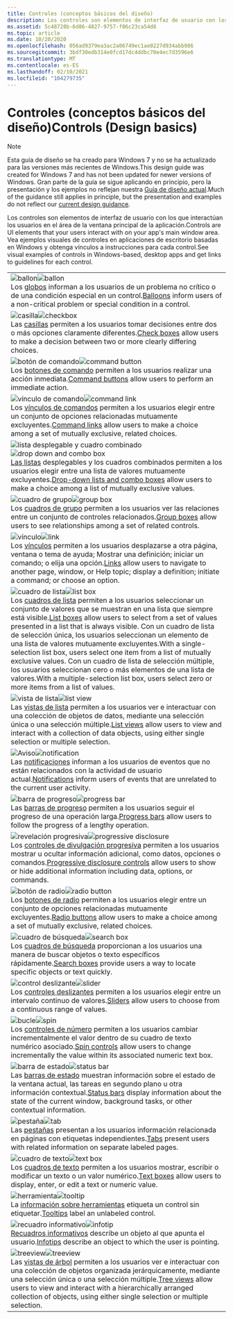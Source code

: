```yaml
---
title: Controles (conceptos básicos del diseño)
description: Los controles son elementos de interfaz de usuario con los que interactúan los usuarios en el área de la ventana principal de la aplicación. Vea ejemplos visuales de controles en aplicaciones de escritorio basadas en Windows y obtenga vínculos a instrucciones para cada control.
ms.assetid: 5c48728b-6d86-4827-9757-f06c23ca54d8
ms.topic: article
ms.date: 10/20/2020
ms.openlocfilehash: 056ad9379ea3ac2a06749ec1ae0227d934abb986
ms.sourcegitcommit: 3bdf30edb314e0fcd17dc4ddbc70e4ec7d3596e6
ms.translationtype: MT
ms.contentlocale: es-ES
ms.lasthandoff: 02/10/2021
ms.locfileid: "104279735"
---
```

# <a name="controls-design-basics"></a><span data-ttu-id="65d7e-104">Controles (conceptos básicos del diseño)</span><span class="sxs-lookup"><span data-stu-id="65d7e-104">Controls (Design basics)</span></span>

> [!NOTE]
> <span data-ttu-id="65d7e-105">Esta guía de diseño se ha creado para Windows 7 y no se ha actualizado para las versiones más recientes de Windows.</span><span class="sxs-lookup"><span data-stu-id="65d7e-105">This design guide was created for Windows 7 and has not been updated for newer versions of Windows.</span></span> <span data-ttu-id="65d7e-106">Gran parte de la guía se sigue aplicando en principio, pero la presentación y los ejemplos no reflejan nuestra [Guía de diseño actual](/windows/uwp/design/).</span><span class="sxs-lookup"><span data-stu-id="65d7e-106">Much of the guidance still applies in principle, but the presentation and examples do not reflect our [current design guidance](/windows/uwp/design/).</span></span>

<span data-ttu-id="65d7e-107">Los controles son elementos de interfaz de usuario con los que interactúan los usuarios en el área de la ventana principal de la aplicación.</span><span class="sxs-lookup"><span data-stu-id="65d7e-107">Controls are UI elements that your users interact with on your app's main window area.</span></span> <span data-ttu-id="65d7e-108">Vea ejemplos visuales de controles en aplicaciones de escritorio basadas en Windows y obtenga vínculos a instrucciones para cada control.</span><span class="sxs-lookup"><span data-stu-id="65d7e-108">See visual examples of controls in Windows-based, desktop apps and get links to guidelines for each control.</span></span>



|                                                                                                                                                                                                                                                                                                                                                                                     |
|-------------------------------------------------------------------------------------------------------------------------------------------------------------------------------------------------------------------------------------------------------------------------------------------------------------------------------------------------------------------------------------|
| <span data-ttu-id="65d7e-109">![ballon](images/controls-image1.png)</span><span class="sxs-lookup"><span data-stu-id="65d7e-109">![ballon](images/controls-image1.png)</span></span><br/> <span data-ttu-id="65d7e-110">Los [globos](ctrl-balloons.md) informan a los usuarios de un problema no crítico o de una condición especial en un control.</span><span class="sxs-lookup"><span data-stu-id="65d7e-110">[Balloons](ctrl-balloons.md) inform users of a non-critical problem or special condition in a control.</span></span><br/>                                                                                                                                                                                                                 |
| <span data-ttu-id="65d7e-111">![casilla](images/controls-image2.png)</span><span class="sxs-lookup"><span data-stu-id="65d7e-111">![checkbox](images/controls-image2.png)</span></span><br/> <span data-ttu-id="65d7e-112">Las [casillas](ctrl-check-boxes.md) permiten a los usuarios tomar decisiones entre dos o más opciones claramente diferentes.</span><span class="sxs-lookup"><span data-stu-id="65d7e-112">[Check boxes](ctrl-check-boxes.md) allow users to make a decision between two or more clearly differing choices.</span></span><br/>                                                                                                                                                                                                     |
| <span data-ttu-id="65d7e-113">![botón de comando](images/controls-image3.png)</span><span class="sxs-lookup"><span data-stu-id="65d7e-113">![command button](images/controls-image3.png)</span></span><br/> <span data-ttu-id="65d7e-114">Los [botones de comando](ctrl-command-buttons.md) permiten a los usuarios realizar una acción inmediata.</span><span class="sxs-lookup"><span data-stu-id="65d7e-114">[Command buttons](ctrl-command-buttons.md) allow users to perform an immediate action.</span></span><br/>                                                                                                                                                                                                                         |
| <span data-ttu-id="65d7e-115">![vínculo de comando](images/controls-image4.png)</span><span class="sxs-lookup"><span data-stu-id="65d7e-115">![command link](images/controls-image4.png)</span></span><br/> <span data-ttu-id="65d7e-116">Los [vínculos de comandos](ctrl-command-links.md) permiten a los usuarios elegir entre un conjunto de opciones relacionadas mutuamente excluyentes.</span><span class="sxs-lookup"><span data-stu-id="65d7e-116">[Command links](ctrl-command-links.md) allow users to make a choice among a set of mutually exclusive, related choices.</span></span><br/>                                                                                                                                                                                          |
| <span data-ttu-id="65d7e-117">![lista desplegable y cuadro combinado](images/controls-image5.png)</span><span class="sxs-lookup"><span data-stu-id="65d7e-117">![drop down and combo box](images/controls-image5.png)</span></span><br/> <span data-ttu-id="65d7e-118">[Las listas](/windows/desktop/uxguide/ctrl-drop) desplegables y los cuadros combinados permiten a los usuarios elegir entre una lista de valores mutuamente excluyentes.</span><span class="sxs-lookup"><span data-stu-id="65d7e-118">[Drop-down lists and combo boxes](/windows/desktop/uxguide/ctrl-drop) allow users to make a choice among a list of mutually exclusive values.</span></span><br/>                                                                                                                                                                           |
| <span data-ttu-id="65d7e-119">![cuadro de grupo](images/controls-image6.png)</span><span class="sxs-lookup"><span data-stu-id="65d7e-119">![group box](images/controls-image6.png)</span></span><br/> <span data-ttu-id="65d7e-120">Los [cuadros de grupo](ctrl-group-boxes.md) permiten a los usuarios ver las relaciones entre un conjunto de controles relacionados.</span><span class="sxs-lookup"><span data-stu-id="65d7e-120">[Group boxes](ctrl-group-boxes.md) allow users to see relationships among a set of related controls.</span></span><br/>                                                                                                                                                                                                                |
| <span data-ttu-id="65d7e-121">![vínculo](images/controls-image7.png)</span><span class="sxs-lookup"><span data-stu-id="65d7e-121">![link](images/controls-image7.png)</span></span><br/> <span data-ttu-id="65d7e-122">Los [vínculos](ctrl-links.md) permiten a los usuarios desplazarse a otra página, ventana o tema de ayuda; Mostrar una definición; iniciar un comando; o elija una opción.</span><span class="sxs-lookup"><span data-stu-id="65d7e-122">[Links](ctrl-links.md) allow users to navigate to another page, window, or Help topic; display a definition; initiate a command; or choose an option.</span></span><br/>                                                                                                                                                                    |
| <span data-ttu-id="65d7e-123">![cuadro de lista](images/controls-image8.png)</span><span class="sxs-lookup"><span data-stu-id="65d7e-123">![list box](images/controls-image8.png)</span></span><br/> <span data-ttu-id="65d7e-124">Los [cuadros de lista](ctrl-list-boxes.md) permiten a los usuarios seleccionar un conjunto de valores que se muestran en una lista que siempre está visible.</span><span class="sxs-lookup"><span data-stu-id="65d7e-124">[List boxes](ctrl-list-boxes.md) allow users to select from a set of values presented in a list that is always visible.</span></span> <span data-ttu-id="65d7e-125">Con un cuadro de lista de selección única, los usuarios seleccionan un elemento de una lista de valores mutuamente excluyentes.</span><span class="sxs-lookup"><span data-stu-id="65d7e-125">With a single-selection list box, users select one item from a list of mutually exclusive values.</span></span> <span data-ttu-id="65d7e-126">Con un cuadro de lista de selección múltiple, los usuarios seleccionan cero o más elementos de una lista de valores.</span><span class="sxs-lookup"><span data-stu-id="65d7e-126">With a multiple-selection list box, users select zero or more items from a list of values.</span></span><br/> |
| <span data-ttu-id="65d7e-127">![vista de lista](images/controls-image9.png)</span><span class="sxs-lookup"><span data-stu-id="65d7e-127">![list view](images/controls-image9.png)</span></span><br/> <span data-ttu-id="65d7e-128">Las [vistas de lista](ctrl-list-views.md) permiten a los usuarios ver e interactuar con una colección de objetos de datos, mediante una selección única o una selección múltiple.</span><span class="sxs-lookup"><span data-stu-id="65d7e-128">[List views](ctrl-list-views.md) allow users to view and interact with a collection of data objects, using either single selection or multiple selection.</span></span><br/>                                                                                                                                                           |
| <span data-ttu-id="65d7e-129">![Aviso](images/controls-image10.png)</span><span class="sxs-lookup"><span data-stu-id="65d7e-129">![notification](images/controls-image10.png)</span></span><br/> <span data-ttu-id="65d7e-130">Las [notificaciones](mess-notif.md) informan a los usuarios de eventos que no están relacionados con la actividad de usuario actual.</span><span class="sxs-lookup"><span data-stu-id="65d7e-130">[Notifications](mess-notif.md) inform users of events that are unrelated to the current user activity.</span></span><br/>                                                                                                                                                                                                          |
| <span data-ttu-id="65d7e-131">![barra de progreso](images/controls-image11.png)</span><span class="sxs-lookup"><span data-stu-id="65d7e-131">![progress bar](images/controls-image11.png)</span></span><br/> <span data-ttu-id="65d7e-132">Las [barras de progreso](progress-bars.md) permiten a los usuarios seguir el progreso de una operación larga.</span><span class="sxs-lookup"><span data-stu-id="65d7e-132">[Progress bars](progress-bars.md) allow users to follow the progress of a lengthy operation.</span></span><br/>                                                                                                                                                                                                                    |
| <span data-ttu-id="65d7e-133">![revelación progresiva](images/controls-image12.png)</span><span class="sxs-lookup"><span data-stu-id="65d7e-133">![progressive disclosure](images/controls-image12.png)</span></span><br/> <span data-ttu-id="65d7e-134">Los [controles de divulgación progresiva](ctrl-progressive-disclosure-controls.md) permiten a los usuarios mostrar u ocultar información adicional, como datos, opciones o comandos.</span><span class="sxs-lookup"><span data-stu-id="65d7e-134">[Progressive disclosure controls](ctrl-progressive-disclosure-controls.md) allow users to show or hide additional information including data, options, or commands.</span></span><br/>                                                                                                                                   |
| <span data-ttu-id="65d7e-135">![botón de radio](images/controls-image13.png)</span><span class="sxs-lookup"><span data-stu-id="65d7e-135">![radio button](images/controls-image13.png)</span></span><br/> <span data-ttu-id="65d7e-136">Los [botones de radio](ctrl-radio-buttons.md) permiten a los usuarios elegir entre un conjunto de opciones relacionadas mutuamente excluyentes.</span><span class="sxs-lookup"><span data-stu-id="65d7e-136">[Radio buttons](ctrl-radio-buttons.md) allow users to make a choice among a set of mutually exclusive, related choices.</span></span><br/>                                                                                                                                                                                         |
| <span data-ttu-id="65d7e-137">![cuadro de búsqueda](images/controls-image14.png)</span><span class="sxs-lookup"><span data-stu-id="65d7e-137">![search box](images/controls-image14.png)</span></span><br/> <span data-ttu-id="65d7e-138">Los [cuadros de búsqueda](ctrl-search-boxes.md) proporcionan a los usuarios una manera de buscar objetos o texto específicos rápidamente.</span><span class="sxs-lookup"><span data-stu-id="65d7e-138">[Search boxes](ctrl-search-boxes.md) provide users a way to locate specific objects or text quickly.</span></span><br/>                                                                                                                                                                                                              |
| <span data-ttu-id="65d7e-139">![control deslizante](images/controls-image15.png)</span><span class="sxs-lookup"><span data-stu-id="65d7e-139">![slider](images/controls-image15.png)</span></span><br/> <span data-ttu-id="65d7e-140">Los [controles deslizantes](ctrl-sliders.md) permiten a los usuarios elegir entre un intervalo continuo de valores.</span><span class="sxs-lookup"><span data-stu-id="65d7e-140">[Sliders](ctrl-sliders.md) allow users to choose from a continuous range of values.</span></span><br/>                                                                                                                                                                                                                                   |
| <span data-ttu-id="65d7e-141">![bucle](images/controls-image16.png)</span><span class="sxs-lookup"><span data-stu-id="65d7e-141">![spin](images/controls-image16.png)</span></span><br/> <span data-ttu-id="65d7e-142">Los [controles de número](ctrl-spin-controls.md) permiten a los usuarios cambiar incrementalmente el valor dentro de su cuadro de texto numérico asociado.</span><span class="sxs-lookup"><span data-stu-id="65d7e-142">[Spin controls](ctrl-spin-controls.md) allow users to change incrementally the value within its associated numeric text box.</span></span><br/>                                                                                                                                                                                            |
| <span data-ttu-id="65d7e-143">![barra de estado](images/controls-image17.png)</span><span class="sxs-lookup"><span data-stu-id="65d7e-143">![status bar](images/controls-image17.png)</span></span><br/> <span data-ttu-id="65d7e-144">Las [barras de estado](ctrl-status-bars.md) muestran información sobre el estado de la ventana actual, las tareas en segundo plano u otra información contextual.</span><span class="sxs-lookup"><span data-stu-id="65d7e-144">[Status bars](ctrl-status-bars.md) display information about the state of the current window, background tasks, or other contextual information.</span></span><br/>                                                                                                                                                                  |
| <span data-ttu-id="65d7e-145">![pestaña](images/controls-image18.png)</span><span class="sxs-lookup"><span data-stu-id="65d7e-145">![tab](images/controls-image18.png)</span></span><br/> <span data-ttu-id="65d7e-146">Las [pestañas](ctrl-tabs.md) presentan a los usuarios información relacionada en páginas con etiquetas independientes.</span><span class="sxs-lookup"><span data-stu-id="65d7e-146">[Tabs](ctrl-tabs.md) present users with related information on separate labeled pages.</span></span><br/>                                                                                                                                                                                                                                   |
| <span data-ttu-id="65d7e-147">![cuadro de texto](images/controls-image19.png)</span><span class="sxs-lookup"><span data-stu-id="65d7e-147">![text box](images/controls-image19.png)</span></span><br/> <span data-ttu-id="65d7e-148">Los [cuadros de texto](ctrl-text-boxes.md) permiten a los usuarios mostrar, escribir o modificar un texto o un valor numérico.</span><span class="sxs-lookup"><span data-stu-id="65d7e-148">[Text boxes](ctrl-text-boxes.md) allow users to display, enter, or edit a text or numeric value.</span></span><br/>                                                                                                                                                                                                                    |
| <span data-ttu-id="65d7e-149">![herramienta](images/controls-image20.png)</span><span class="sxs-lookup"><span data-stu-id="65d7e-149">![tooltip](images/controls-image20.png)</span></span><br/> <span data-ttu-id="65d7e-150">La [información sobre herramientas](ctrl-tooltips-and-infotips.md) etiqueta un control sin etiquetar.</span><span class="sxs-lookup"><span data-stu-id="65d7e-150">[Tooltips](ctrl-tooltips-and-infotips.md) label an unlabeled control.</span></span><br/>                                                                                                                                                                                                                                                |
| <span data-ttu-id="65d7e-151">![recuadro informativo](images/controls-image21.png)</span><span class="sxs-lookup"><span data-stu-id="65d7e-151">![infotip](images/controls-image21.png)</span></span><br/> <span data-ttu-id="65d7e-152">[Recuadros informativos](ctrl-tooltips-and-infotips.md) describe un objeto al que apunta el usuario.</span><span class="sxs-lookup"><span data-stu-id="65d7e-152">[Infotips](ctrl-tooltips-and-infotips.md) describe an object to which the user is pointing.</span></span><br/>                                                                                                                                                                                                                          |
| <span data-ttu-id="65d7e-153">![treeview](images/controls-image22.png)</span><span class="sxs-lookup"><span data-stu-id="65d7e-153">![treeview](images/controls-image22.png)</span></span><br/> <span data-ttu-id="65d7e-154">Las [vistas de árbol](ctrl-tree-views.md) permiten a los usuarios ver e interactuar con una colección de objetos organizada jerárquicamente, mediante una selección única o una selección múltiple.</span><span class="sxs-lookup"><span data-stu-id="65d7e-154">[Tree views](ctrl-tree-views.md) allow users to view and interact with a hierarchically arranged collection of objects, using either single selection or multiple selection.</span></span><br/>                                                                                                                                        |



 

